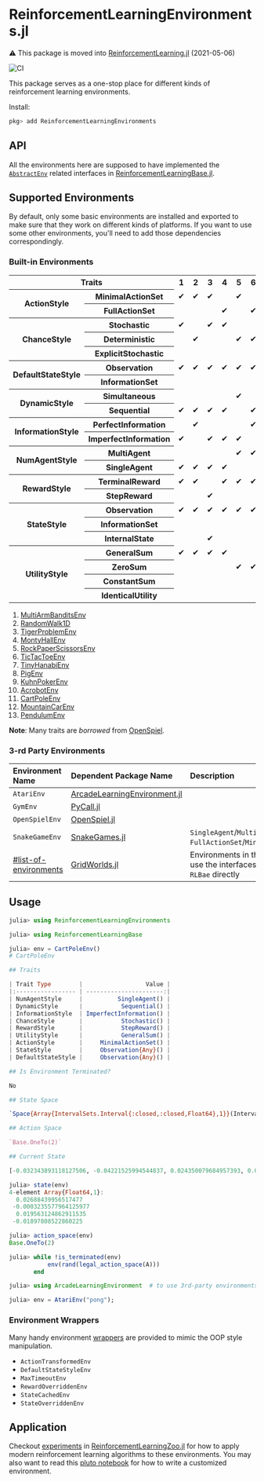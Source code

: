 # ReinforcementLearningEnvironments.jl

⚠️ This package is moved into [ReinforcementLearning.jl](https://github.com/JuliaReinforcementLearning/ReinforcementLearning.jl) (2021-05-06)

![CI](https://github.com/JuliaReinforcementLearning/ReinforcementLearningEnvironments.jl/workflows/CI/badge.svg)

This package serves as a one-stop place for different kinds of reinforcement learning environments.

Install:

```julia
pkg> add ReinforcementLearningEnvironments
```

## API

All the environments here are supposed to have implemented the [`AbstractEnv`](https://github.com/JuliaReinforcementLearning/ReinforcementLearningBase.jl/blob/9205f6d7bdde5d17a5d2baedefcf8a1854b40698/src/interface.jl#L230-L261) related interfaces in [ReinforcementLearningBase.jl](https://github.com/JuliaReinforcementLearning/ReinforcementLearningBase.jl).

## Supported Environments

By default, only some basic environments are installed and exported to make sure
that they work on different kinds of platforms. If you want to use some other
environments, you'll need to add those dependencies correspondingly.

### Built-in Environments

<table>
<th colspan="2">Traits</th><th> 1 </th><th> 2 </th><th> 3 </th><th> 4 </th><th> 5 </th><th> 6 </th><th> 7 </th><th> 8 </th><th> 9 </th><th> 10 </th><th> 11 </th><th> 12 </th><th> 13 </th><tr> <th rowspan="2"> ActionStyle </th><th> MinimalActionSet </th><td> ✔ </td><td> ✔ </td><td> ✔ </td><td> </td> <td> ✔ </td><td> </td> <td> ✔ </td><td> ✔ </td><td> ✔ </td><td> ✔ </td><td> ✔ </td><td> ✔ </td><td> ✔ </td></tr>
<tr> <th> FullActionSet </th><td> </td> <td> </td> <td> </td> <td> ✔ </td><td> </td> <td> ✔ </td><td> </td> <td> </td> <td> </td> <td> </td> <td> </td> <td> </td> <td> </td> </tr>
<tr> <th rowspan="3"> ChanceStyle </th><th> Stochastic </th><td> ✔ </td><td> </td> <td> ✔ </td><td> ✔ </td><td> </td> <td> </td> <td> </td> <td> </td> <td> </td> <td> ✔ </td><td> ✔ </td><td> ✔ </td><td> ✔ </td></tr>
<tr> <th> Deterministic </th><td> </td> <td> ✔ </td><td> </td> <td> </td> <td> ✔ </td><td> ✔ </td><td> </td> <td> </td> <td> </td> <td> </td> <td> </td> <td> </td> <td> </td> </tr>
<tr> <th> ExplicitStochastic </th><td> </td> <td> </td> <td> </td> <td> </td> <td> </td> <td> </td> <td> ✔ </td><td> ✔ </td><td> ✔ </td><td> </td> <td> </td> <td> </td> <td> </td> </tr>
<tr> <th rowspan="2"> DefaultStateStyle </th><th> Observation </th><td> ✔ </td><td> ✔ </td><td> ✔ </td><td> ✔ </td><td> ✔ </td><td> ✔ </td><td> </td> <td> ✔ </td><td> </td> <td> ✔ </td><td> ✔ </td><td> ✔ </td><td> ✔ </td></tr>
<tr> <th> InformationSet </th><td> </td> <td> </td> <td> </td> <td> </td> <td> </td> <td> </td> <td> ✔ </td><td> </td> <td> ✔ </td><td> </td> <td> </td> <td> </td> <td> </td> </tr>
<tr> <th rowspan="2"> DynamicStyle </th><th> Simultaneous </th><td> </td> <td> </td> <td> </td> <td> </td> <td> ✔ </td><td> </td> <td> </td> <td> </td> <td> </td> <td> </td> <td> </td> <td> </td> <td> </td> </tr>
<tr> <th> Sequential </th><td> ✔ </td><td> ✔ </td><td> ✔ </td><td> ✔ </td><td> </td> <td> ✔ </td><td> ✔ </td><td> ✔ </td><td> ✔ </td><td> ✔ </td><td> ✔ </td><td> ✔ </td><td> ✔ </td></tr>
<tr> <th rowspan="2"> InformationStyle </th><th> PerfectInformation </th><td> </td> <td> ✔ </td><td> </td> <td> </td> <td> </td> <td> ✔ </td><td> </td> <td> ✔ </td><td> </td> <td> </td> <td> </td> <td> </td> <td> </td> </tr>
<tr> <th> ImperfectInformation </th><td> ✔ </td><td> </td> <td> ✔ </td><td> ✔ </td><td> ✔ </td><td> </td> <td> ✔ </td><td> </td> <td> ✔ </td><td> ✔ </td><td> ✔ </td><td> ✔ </td><td> ✔ </td></tr>
<tr> <th rowspan="2"> NumAgentStyle </th><th> MultiAgent </th><td> </td> <td> </td> <td> </td> <td> </td> <td> ✔ </td><td> ✔ </td><td> ✔ </td><td> ✔ </td><td> ✔ </td><td> </td> <td> </td> <td> </td> <td> </td> </tr>
<tr> <th> SingleAgent </th><td> ✔ </td><td> ✔ </td><td> ✔ </td><td> ✔ </td><td> </td> <td> </td> <td> </td> <td> </td> <td> </td> <td> ✔ </td><td> ✔ </td><td> ✔ </td><td> ✔ </td></tr>
<tr> <th rowspan="2"> RewardStyle </th><th> TerminalReward </th><td> ✔ </td><td> ✔ </td><td> </td> <td> ✔ </td><td> ✔ </td><td> ✔ </td><td> ✔ </td><td> ✔ </td><td> ✔ </td><td> </td> <td> </td> <td> </td> <td> </td> </tr>
<tr> <th> StepReward </th><td> </td> <td> </td> <td> ✔ </td><td> </td> <td> </td> <td> </td> <td> </td> <td> </td> <td> </td> <td> ✔ </td><td> ✔ </td><td> ✔ </td><td> ✔ </td></tr>
<tr> <th rowspan="3"> StateStyle </th><th> Observation </th><td> ✔ </td><td> ✔ </td><td> ✔ </td><td> ✔ </td><td> ✔ </td><td> ✔ </td><td> </td> <td> ✔ </td><td> </td> <td> ✔ </td><td> ✔ </td><td> ✔ </td><td> ✔ </td></tr>
<tr> <th> InformationSet </th><td> </td> <td> </td> <td> </td> <td> </td> <td> </td> <td> </td> <td> ✔ </td><td> </td> <td> ✔ </td><td> </td> <td> </td> <td> </td> <td> </td> </tr>
<tr> <th> InternalState </th><td> </td> <td> </td> <td> ✔ </td><td> </td> <td> </td> <td> </td> <td> </td> <td> </td> <td> </td> <td> </td> <td> </td> <td> </td> <td> </td> </tr>
<tr> <th rowspan="4"> UtilityStyle </th><th> GeneralSum </th><td> ✔ </td><td> ✔ </td><td> ✔ </td><td> ✔ </td><td> </td> <td> </td> <td> </td> <td> </td> <td> </td> <td> ✔ </td><td> ✔ </td><td> ✔ </td><td> ✔ </td></tr>
<tr> <th> ZeroSum </th><td> </td> <td> </td> <td> </td> <td> </td> <td> ✔ </td><td> ✔ </td><td> </td> <td> </td> <td> ✔ </td><td> </td> <td> </td> <td> </td> <td> </td> </tr>
<tr> <th> ConstantSum </th><td> </td> <td> </td> <td> </td> <td> </td> <td> </td> <td> </td> <td> </td> <td> ✔ </td><td> </td> <td> </td> <td> </td> <td> </td> <td> </td> </tr>
<tr> <th> IdenticalUtility </th><td> </td> <td> </td> <td> </td> <td> </td> <td> </td> <td> </td> <td> ✔ </td><td> </td> <td> </td> <td> </td> <td> </td> <td> </td> <td> </td> </tr>
</table>
<ol><li> <a href="https://juliareinforcementlearning.org/ReinforcementLearning.jl/latest/rl_envs/#ReinforcementLearningEnvironments.MultiArmBanditsEnv-Tuple{}"> MultiArmBanditsEnv </a></li>
<li> <a href="https://juliareinforcementlearning.org/ReinforcementLearning.jl/latest/rl_envs/#ReinforcementLearningEnvironments.RandomWalk1D-Tuple{}"> RandomWalk1D </a></li>
<li> <a href="https://juliareinforcementlearning.org/ReinforcementLearning.jl/latest/rl_envs/#ReinforcementLearningEnvironments.TigerProblemEnv-Tuple{}"> TigerProblemEnv </a></li>
<li> <a href="https://juliareinforcementlearning.org/ReinforcementLearning.jl/latest/rl_envs/#ReinforcementLearningEnvironments.MontyHallEnv-Tuple{}"> MontyHallEnv </a></li>
<li> <a href="https://juliareinforcementlearning.org/ReinforcementLearning.jl/latest/rl_envs/#ReinforcementLearningEnvironments.RockPaperScissorsEnv-Tuple{}"> RockPaperScissorsEnv </a></li>
<li> <a href="https://juliareinforcementlearning.org/ReinforcementLearning.jl/latest/rl_envs/#ReinforcementLearningEnvironments.TicTacToeEnv-Tuple{}"> TicTacToeEnv </a></li>
<li> <a href="https://juliareinforcementlearning.org/ReinforcementLearning.jl/latest/rl_envs/#ReinforcementLearningEnvironments.TinyHanabiEnv-Tuple{}"> TinyHanabiEnv </a></li>
<li> <a href="https://juliareinforcementlearning.org/ReinforcementLearning.jl/latest/rl_envs/#ReinforcementLearningEnvironments.PigEnv-Tuple{}"> PigEnv </a></li>
<li> <a href="https://juliareinforcementlearning.org/ReinforcementLearning.jl/latest/rl_envs/#ReinforcementLearningEnvironments.KuhnPokerEnv-Tuple{}"> KuhnPokerEnv </a></li>
<li> <a href="https://juliareinforcementlearning.org/ReinforcementLearning.jl/latest/rl_envs/#ReinforcementLearningEnvironments.AcrobotEnv-Tuple{}"> AcrobotEnv </a></li>
<li> <a href="https://juliareinforcementlearning.org/ReinforcementLearning.jl/latest/rl_envs/#ReinforcementLearningEnvironments.CartPoleEnv-Tuple{}"> CartPoleEnv </a></li>
<li> <a href="https://juliareinforcementlearning.org/ReinforcementLearning.jl/latest/rl_envs/#ReinforcementLearningEnvironments.MountainCarEnv-Tuple{}"> MountainCarEnv </a></li>
<li> <a href="https://juliareinforcementlearning.org/ReinforcementLearning.jl/latest/rl_envs/#ReinforcementLearningEnvironments.PendulumEnv-Tuple{}"> PendulumEnv </a></li>
</ol>

**Note**: Many traits are *borrowed* from [OpenSpiel](https://github.com/deepmind/open_spiel).

### 3-rd Party Environments

| Environment Name | Dependent Package Name | Description |
| :--- | :--- | :--- |
| `AtariEnv` | [ArcadeLearningEnvironment.jl](https://github.com/JuliaReinforcementLearning/ArcadeLearningEnvironment.jl) | |
| `GymEnv` | [PyCall.jl](https://github.com/JuliaPy/PyCall.jl) | |
| `OpenSpielEnv` | [OpenSpiel.jl](https://github.com/JuliaReinforcementLearning/OpenSpiel.jl) | |
| `SnakeGameEnv` | [SnakeGames.jl](https://github.com/JuliaReinforcementLearning/SnakeGames.jl) | `SingleAgent`/`Multi-Agent`, `FullActionSet`/`MinimalActionSet`|
| [#list-of-environments](https://github.com/JuliaReinforcementLearning/GridWorlds.jl#list-of-environments) | [GridWorlds.jl](https://github.com/JuliaReinforcementLearning/GridWorlds.jl) | Environments in this package use the interfaces defined in `RLBae` directly |

## Usage

```julia
julia> using ReinforcementLearningEnvironments

julia> using ReinforcementLearningBase

julia> env = CartPoleEnv()
# CartPoleEnv

## Traits

| Trait Type        |                  Value |
|:----------------- | ----------------------:|
| NumAgentStyle     |          SingleAgent() |
| DynamicStyle      |           Sequential() |
| InformationStyle  | ImperfectInformation() |
| ChanceStyle       |           Stochastic() |
| RewardStyle       |           StepReward() |
| UtilityStyle      |           GeneralSum() |
| ActionStyle       |     MinimalActionSet() |
| StateStyle        |     Observation{Any}() |
| DefaultStateStyle |     Observation{Any}() |

## Is Environment Terminated?

No

## State Space

`Space{Array{IntervalSets.Interval{:closed,:closed,Float64},1}}(IntervalSets.Interval{:closed,:closed,Float64}[-4.8..4.8, -1.0e38..1.0e38, -0.41887902047863906..0.41887902047863906, -1.0e38..1.0e38])`

## Action Space

`Base.OneTo(2)`

## Current State

[-0.032343893118127506, -0.04221525994544837, 0.024350079684957393, 0.04059943022508135]

julia> state(env)
4-element Array{Float64,1}:
  0.02688439956517477
 -0.0003235577964125977
  0.019563124862911535
 -0.01897808522860225

julia> action_space(env)
Base.OneTo(2)

julia> while !is_terminated(env)
           env(rand(legal_action_space(A)))
       end

julia> using ArcadeLearningEnvironment  # to use 3rd-party environments, you need to manually install and use the dependency first

julia> env = AtariEnv("pong");
```

### Environment Wrappers

Many handy environment [wrappers](https://github.com/JuliaReinforcementLearning/ReinforcementLearningEnvironments.jl/blob/master/src/environments/wrappers) are provided to mimic the OOP style
manipulation.

- `ActionTransformedEnv`
- `DefaultStateStyleEnv`
- `MaxTimeoutEnv`
- `RewardOverriddenEnv`
- `StateCachedEnv`
- `StateOverriddenEnv`

## Application

Checkout
[experiments](https://github.com/JuliaReinforcementLearning/ReinforcementLearningZoo.jl/tree/master/src/experiments)
in
[ReinforcementLearningZoo.jl](https://github.com/JuliaReinforcementLearning/ReinforcementLearningZoo.jl)
for how to apply modern reinforcement learning algorithms to these environments. You may also want to read this [pluto notebook](https://juliareinforcementlearning.org/blog/how_to_write_a_customized_environment/) for how to write a customized environment.
